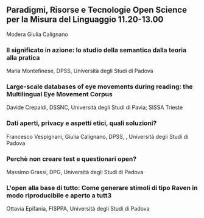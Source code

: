 ## Paradigmi, Risorse e Tecnologie Open Science per la Misura del Linguaggio 11.20-13.00
Modera Giulia Calignano

### Il significato in azione: lo studio della semantica dalla teoria alla pratica
Maria Montefinese, DPSS, Università degli Studi di Padova

### Large-scale databases of eye movements during reading: the Multilingual Eye Movement Corpus
Davide Crepaldi, DSSNC, Università degli Studi di Pavia; SISSA Trieste

### Dati aperti, privacy e aspetti etici, quali soluzioni?
Francesco Vespignani,  Giulia Calignano, DPSS, , Università degli Studi di Padova

### Perchè non creare test e questionari open?
Massimo Grassi, DPG, Università degli Studi di Padova

### L'open alla base di tutto: Come generare stimoli di tipo Raven in modo riproducibile e aperto a tutt3
Ottavia Epifania, FISPPA, Università degli Studi di Padova


